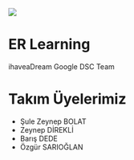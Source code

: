 ![](https://www.dscsdmc.org/img/logo.png)

# ER Learning
  ihaveaDream Google DSC Team

# Takım Üyelerimiz
 - Şule Zeynep BOLAT
 - Zeynep DİREKLİ
 - Barış DEDE
 - Özgür SARIOĞLAN
